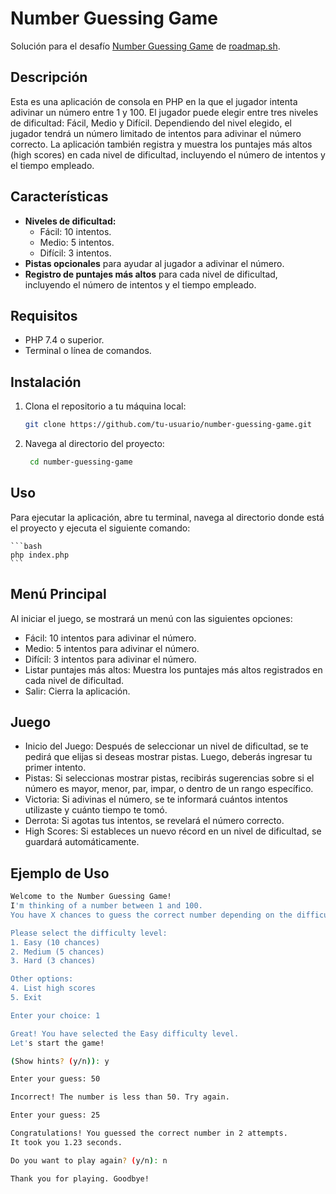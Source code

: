 # Number Guessing Game

Solución para el desafío [Number Guessing Game](https://roadmap.sh/projects/number-guessing-game) de [roadmap.sh](https://roadmap.sh/).

## Descripción

Esta es una aplicación de consola en PHP en la que el jugador intenta adivinar un número entre 1 y 100. El jugador puede elegir entre tres niveles de dificultad: Fácil, Medio y Difícil. Dependiendo del nivel elegido, el jugador tendrá un número limitado de intentos para adivinar el número correcto. La aplicación también registra y muestra los puntajes más altos (high scores) en cada nivel de dificultad, incluyendo el número de intentos y el tiempo empleado.

## Características

- **Niveles de dificultad:**
  - Fácil: 10 intentos.
  - Medio: 5 intentos.
  - Difícil: 3 intentos.
- **Pistas opcionales** para ayudar al jugador a adivinar el número.
- **Registro de puntajes más altos** para cada nivel de dificultad, incluyendo el número de intentos y el tiempo empleado.

## Requisitos

- PHP 7.4 o superior.
- Terminal o línea de comandos.

## Instalación

1. Clona el repositorio a tu máquina local:

   ```bash
   git clone https://github.com/tu-usuario/number-guessing-game.git
   ```

2. Navega al directorio del proyecto:

   ```bash
    cd number-guessing-game
   ```

## Uso

Para ejecutar la aplicación, abre tu terminal, navega al directorio donde está el proyecto y ejecuta el siguiente comando:

    ```bash
    php index.php
    ```

## Menú Principal

Al iniciar el juego, se mostrará un menú con las siguientes opciones:

- Fácil: 10 intentos para adivinar el número.
- Medio: 5 intentos para adivinar el número.
- Difícil: 3 intentos para adivinar el número.
- Listar puntajes más altos: Muestra los puntajes más altos registrados en cada nivel de dificultad.
- Salir: Cierra la aplicación.

## Juego

- Inicio del Juego: Después de seleccionar un nivel de dificultad, se te pedirá que elijas si deseas mostrar pistas. Luego, deberás ingresar tu primer intento.
- Pistas: Si seleccionas mostrar pistas, recibirás sugerencias sobre si el número es mayor, menor, par, impar, o dentro de un rango específico.
- Victoria: Si adivinas el número, se te informará cuántos intentos utilizaste y cuánto tiempo te tomó.
- Derrota: Si agotas tus intentos, se revelará el número correcto.
- High Scores: Si estableces un nuevo récord en un nivel de dificultad, se guardará automáticamente.

## Ejemplo de Uso

```bash
Welcome to the Number Guessing Game!
I'm thinking of a number between 1 and 100.
You have X chances to guess the correct number depending on the difficulty you choose.

Please select the difficulty level:
1. Easy (10 chances)
2. Medium (5 chances)
3. Hard (3 chances)

Other options:
4. List high scores
5. Exit

Enter your choice: 1

Great! You have selected the Easy difficulty level.
Let's start the game!

(Show hints? (y/n)): y

Enter your guess: 50

Incorrect! The number is less than 50. Try again.

Enter your guess: 25

Congratulations! You guessed the correct number in 2 attempts.
It took you 1.23 seconds.

Do you want to play again? (y/n): n

Thank you for playing. Goodbye!
```
